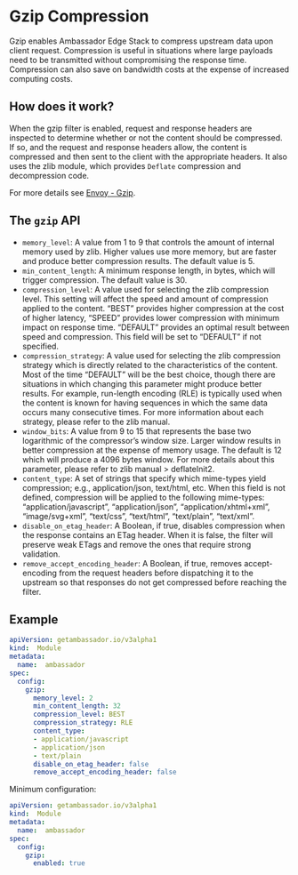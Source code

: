 # Gzip Compression

Gzip enables Ambassador Edge Stack to compress upstream data upon client request. Compression is useful in situations where large payloads need to be transmitted without compromising the response time. Compression can also save on bandwidth costs at the expense of increased computing costs.

## How does it work?

When the gzip filter is enabled, request and response headers are inspected to determine whether or not the content should be compressed. If so, and the request and response headers allow, the content is compressed and then sent to the client with the appropriate headers. It also uses the zlib module, which provides `Deflate` compression and decompression code.

For more details see [Envoy - Gzip](https://www.envoyproxy.io/docs/envoy/latest/configuration/http/http_filters/compressor_filter).

## The `gzip` API

* `memory_level`: A value from 1 to 9 that controls the amount of internal memory used by zlib. Higher values use more memory, but are faster and produce better compression results. The default value is 5.
* `min_content_length`: A minimum response length, in bytes, which will trigger compression. The default value is 30.
* `compression_level`: A value used for selecting the zlib compression level. This setting will affect the speed and amount of compression applied to the content. “BEST” provides higher compression at the cost of higher latency, “SPEED” provides lower compression with minimum impact on response time. “DEFAULT” provides an optimal result between speed and compression. This field will be set to “DEFAULT” if not specified.
* `compression_strategy`: A value used for selecting the zlib compression strategy which is directly related to the characteristics of the content. Most of the time “DEFAULT” will be the best choice, though there are situations in which changing this parameter might produce better results. For example, run-length encoding (RLE) is typically used when the content is known for having sequences in which the same data occurs many consecutive times. For more information about each strategy, please refer to the zlib manual.
* `window_bits`: A value from 9 to 15 that represents the base two logarithmic of the compressor’s window size. Larger window results in better compression at the expense of memory usage. The default is 12 which will produce a 4096 bytes window. For more details about this parameter, please refer to zlib manual > deflateInit2.
* `content_type`: A set of strings that specify which mime-types yield compression; e.g., application/json, text/html, etc. When this field is not defined, compression will be applied to the following mime-types: “application/javascript”, “application/json”, “application/xhtml+xml”, “image/svg+xml”, “text/css”, “text/html”, “text/plain”, “text/xml”.
* `disable_on_etag_header`: A Boolean, if true, disables compression when the response contains an ETag header. When it is false, the filter will preserve weak ETags and remove the ones that require strong validation.
* `remove_accept_encoding_header`: A Boolean, if true, removes accept-encoding from the request headers before dispatching it to the upstream so that responses do not get compressed before reaching the filter.

## Example

```yaml
apiVersion: getambassador.io/v3alpha1
kind:  Module
metadata:
  name:  ambassador
spec:
  config:
    gzip:
      memory_level: 2
      min_content_length: 32
      compression_level: BEST
      compression_strategy: RLE
      content_type:
      - application/javascript
      - application/json
      - text/plain
      disable_on_etag_header: false
      remove_accept_encoding_header: false
```

Minimum configuration:

```yaml
apiVersion: getambassador.io/v3alpha1
kind:  Module
metadata:
  name:  ambassador
spec:
  config:
    gzip:
      enabled: true
```
